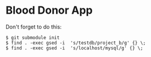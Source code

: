 Blood Donor App
===============

Don't forget to do this:
```
$ git submodule init
$ find . -exec gsed -i  's/testdb/project_b/g' {} \;
$ find . -exec gsed -i  's/localhost/mysql/g' {} \;

```
